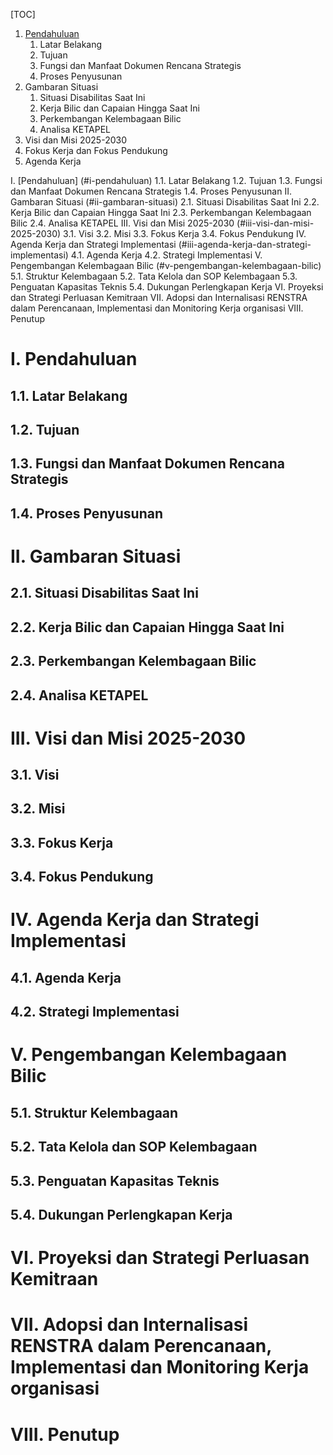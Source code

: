 [TOC]
1. [Pendahuluan](#i-pendahuluan)
	1. Latar Belakang
	2. Tujuan
	3. Fungsi dan Manfaat Dokumen Rencana Strategis
	4. Proses Penyusunan
2. Gambaran Situasi
	1. Situasi Disabilitas Saat Ini
	2. Kerja Bilic dan Capaian Hingga Saat Ini
	3. Perkembangan Kelembagaan Bilic
	4. Analisa KETAPEL
3. Visi dan Misi 2025-2030
4. Fokus Kerja dan Fokus Pendukung
5. Agenda Kerja


I. [Pendahuluan] (#i-pendahuluan)
	1.1. Latar Belakang
	1.2. Tujuan
	1.3. Fungsi dan Manfaat Dokumen Rencana Strategis
	1.4. Proses Penyusunan
II. Gambaran Situasi (#ii-gambaran-situasi)
	2.1. Situasi Disabilitas Saat Ini
	2.2. Kerja Bilic dan Capaian Hingga Saat Ini
	2.3. Perkembangan Kelembagaan Bilic
	2.4. Analisa KETAPEL
III. Visi dan Misi 2025-2030 (#iii-visi-dan-misi-2025-2030)
	3.1. Visi
	3.2. Misi
	3.3. Fokus Kerja
	3.4. Fokus Pendukung
IV. Agenda Kerja dan Strategi Implementasi (#iii-agenda-kerja-dan-strategi-implementasi)
	4.1. Agenda Kerja
	4.2. Strategi Implementasi
V. Pengembangan Kelembagaan Bilic (#v-pengembangan-kelembagaan-bilic)
	5.1. Struktur Kelembagaan
    5.2. Tata Kelola dan SOP Kelembagaan
    5.3. Penguatan Kapasitas Teknis
	5.4. Dukungan Perlengkapan Kerja
VI. Proyeksi dan Strategi Perluasan Kemitraan
VII. Adopsi dan Internalisasi RENSTRA dalam Perencanaan, Implementasi dan Monitoring Kerja organisasi
VIII. Penutup


# I. Pendahuluan

## 1.1. Latar Belakang

## 1.2. Tujuan

## 1.3. Fungsi dan Manfaat Dokumen Rencana Strategis

## 1.4. Proses Penyusunan


# II. Gambaran Situasi

## 2.1. Situasi Disabilitas Saat Ini

## 2.2. Kerja Bilic dan Capaian Hingga Saat Ini

## 2.3. Perkembangan Kelembagaan Bilic

## 2.4. Analisa KETAPEL


# III. Visi dan Misi 2025-2030

## 3.1. Visi

## 3.2. Misi

## 3.3. Fokus Kerja

## 3.4. Fokus Pendukung


# IV. Agenda Kerja dan Strategi Implementasi

## 4.1. Agenda Kerja

## 4.2. Strategi Implementasi


# V. Pengembangan Kelembagaan Bilic

## 5.1. Struktur Kelembagaan
    
## 5.2. Tata Kelola dan SOP Kelembagaan
    
## 5.3. Penguatan Kapasitas Teknis
    
## 5.4. Dukungan Perlengkapan Kerja
    

# VI. Proyeksi dan Strategi Perluasan Kemitraan


# VII. Adopsi dan Internalisasi RENSTRA dalam Perencanaan, Implementasi dan Monitoring Kerja organisasi


# VIII. Penutup
<!--stackedit_data:
eyJoaXN0b3J5IjpbLTExODU0MTg2ODksNDM3ODc5MTMwLDI1OT
A0NDExOSwzMTYwOTk5MjNdfQ==
-->